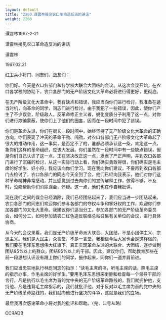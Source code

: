 ```yaml
---
layout: default
title: "2260.谭震林接见农口革命造反派的讲话"
weight: 2260
---
```


谭震林1967-2-21

谭震林接见农口革命造反派的讲话

谭震林

1967.02.21

红卫兵小将门、同志们、战友们：

你们好。今天是农口各部门和各学校大联合大团结的会议。从这次会议开始，在农口各学校的协助下，农口各部门的无产阶级文化大革命必将进行得更好，更彻底。

在无产阶级文化大革命中，我有缺点和错误，我应当向你们进行检讨，我准备在适当时机，向革命的同学，同志们进行检讨，由于我犯了一些错误，因此，使你们产生了不少误会，阶级敌人，反革命修正主义者，蜕化变质分子利用了这一点，对你们进行欺骗蒙蔽，使你们上了他们的圈套，因而在一段时间中犯了错误。

你们是革命左派，你们在很长一段时间中，始终坚持了无产阶级文化大革命的正确方向，你们表现了冲天的革命干劲、闯劲，对农口各部门无产阶级文化大革命起了很大的推动作用，这一事实，是否定不了的，谁都必须承认这一条，肯定这一点。象你们这样的革命组织，应该大发展。你们虽然在一段时间中有一些缺点错误，但是你们自己认识了这一点，正在坚决改正这一点，发表了严正声明，并到农口各部门进行了沉痛的检讨，从这一实际行动上看，你们确实勇敢得很，你们确实是毛主席的好学生、好小将，我应该向你们学习。现在我向你们建议，不要再到农口各部门去检讨了，农口各部门的同志今天全到了会，他们已经向我表示，他们对你们这种革命精神非常感动，并且感觉到过去向你们的宣传解释工作，做得不够，不及时，没能帮助你们消除误会，怀疑。这一点，他们也在作自我批评。

现在我们之间的误会已经消除，我们已经团结起来了，我们应当进一步团结起来。农口各部门的同志们欢迎你们参与各部门的夺权斗争和掌好权的工作，欢迎你们参加各部门的文化大革命。我建议你们适当分工，参加各部门的无产阶级革命委员会，如何分工，如何参加请农口红色造反联络总站召集有关单位的会议，进行具体协商。

从今天的会议来看，我们是无产阶级革命派大联合、大团结，不是小团体主义、宗派主义。我们是大民主，众言堂，不是一言堂。我相信今后大家也会是这样做的。我们要在毛泽东思想伟大红旗下，真正实现革命左派的大联合、大团结，逐步做到团结95%以上的群众，团结95%以上的干部。因此，建议你们，帮助教育那些在前一段思想认识没有跟上你们的同学，振作起来，同你们一道并肩前进。

我们应当忠实地执行林彪同志的指示：“读毛主席的书，听毛主席的话，照毛主席的指示办事，作毛主席的好学生。”要用毛泽东思想来衡量和检查每一个领导干部的言行。凡是执行以毛主席为首的党中央的无产阶级革命路线的，我们就拥护他，支持他，凡是违背毛主席指示的，我们就批评他。对于反对以毛主席为首的党中央的无产阶级革命路线的，我们就向他进行坚决的斗争，这就是我们的立场。

最后我再次感谢革命小将对我的批评和帮助。（完，口号从略）

CCRADB

